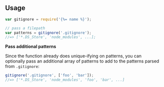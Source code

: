 ## Usage

```js
var gitignore = require('{%= name %}');

// pass a filepath
var patterns = gitignore('.gitignore');
//=> ['*.DS_Store', 'node_modules', ...];
```

**Pass additional patterns**

Since the function already does unique-ifying on patterns, you can optionally pass an additional array of patterns to add to the patterns parsed from `.gitignore`:

```js
gitignore('.gitignore', ['foo', 'bar']);
//=> ['*.DS_Store', 'node_modules', 'foo', 'bar', ...]
```
